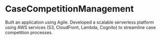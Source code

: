 # CaseCompetitionManagement
Built an application using Agile. Developed a scalable serverless platform using AWS services (S3, CloudFront, Lambda, Cognito) to streamline case competition processes.
